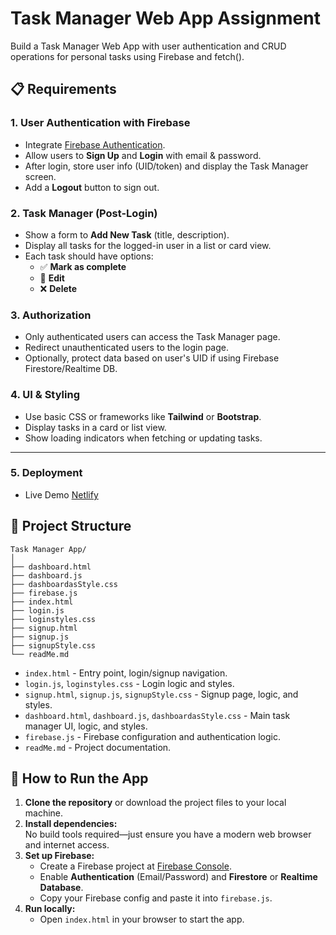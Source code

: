 # Task Manager Web App Assignment

Build a Task Manager Web App with user authentication and CRUD operations for personal tasks using Firebase and fetch().

## 📋 Requirements

### 1. User Authentication with Firebase
- Integrate [Firebase Authentication](https://firebase.google.com/docs/auth).
- Allow users to **Sign Up** and **Login** with email & password.
- After login, store user info (UID/token) and display the Task Manager screen.
- Add a **Logout** button to sign out.

### 2. Task Manager (Post-Login)
- Show a form to **Add New Task** (title, description).
- Display all tasks for the logged-in user in a list or card view.
- Each task should have options:
    - ✅ **Mark as complete**
    - 📝 **Edit**
    - ❌ **Delete**


### 3. Authorization
- Only authenticated users can access the Task Manager page.
- Redirect unauthenticated users to the login page.
- Optionally, protect data based on user's UID if using Firebase Firestore/Realtime DB.

### 4. UI & Styling
- Use basic CSS or frameworks like **Tailwind** or **Bootstrap**.
- Display tasks in a card or list view.
- Show loading indicators when fetching or updating tasks.

---
### 5. Deployment

- Live Demo  [Netlify](https://task-mangerapp-demo.netlify.app/)

## 📁 Project Structure

```
Task Manager App/
│
├── dashboard.html
├── dashboard.js
├── dashboardasStyle.css
├── firebase.js
├── index.html
├── login.js
├── loginstyles.css
├── signup.html
├── signup.js
├── signupStyle.css
└── readMe.md
```

- `index.html` - Entry point, login/signup navigation.
- `login.js`, `loginstyles.css` - Login logic and styles.
- `signup.html`, `signup.js`, `signupStyle.css` - Signup page, logic, and styles.
- `dashboard.html`, `dashboard.js`, `dashboardasStyle.css` - Main task manager UI, logic, and styles.
- `firebase.js` - Firebase configuration and authentication logic.
- `readMe.md` - Project documentation.

## 🚀 How to Run the App

1. **Clone the repository** or download the project files to your local machine.
2. **Install dependencies:**  
    No build tools required—just ensure you have a modern web browser and internet access.
3. **Set up Firebase:**  
    - Create a Firebase project at [Firebase Console](https://console.firebase.google.com/).
    - Enable **Authentication** (Email/Password) and **Firestore** or **Realtime Database**.
    - Copy your Firebase config and paste it into `firebase.js`.
4. **Run locally:**  
    - Open `index.html` in your browser to start the app.



